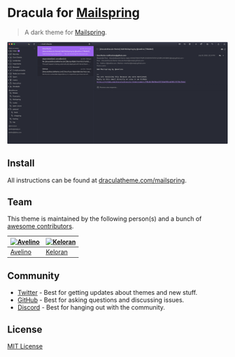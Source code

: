 # Dracula for [Mailspring](https://github.com/Foundry376/Mailspring)

> A dark theme for [Mailspring](https://github.com/Foundry376/Mailspring).

![Screenshot](./screenshot.png)

## Install

All instructions can be found at [draculatheme.com/mailspring](https://draculatheme.com/mailspring).

## Team

This theme is maintained by the following person(s) and a bunch of [awesome contributors](https://github.com/dracula/mailspring/graphs/contributors).

| [![Avelino](https://avatars0.githubusercontent.com/u/31996?v=3&s=70)](https://github.com/avelino) | [![Keloran](https://avatars.githubusercontent.com/u/200350?v=4&s=70)](https://github.com/keloran) |
| ------------------------------------------------------------------------------------------------- | ------------------------------------------------------------------------------------------------- |
| [Avelino](https://github.com/avelino)                                                             | [Keloran](https://github.com/keloran) |

## Community

- [Twitter](https://twitter.com/draculatheme) - Best for getting updates about themes and new stuff.
- [GitHub](https://github.com/dracula/dracula-theme/discussions) - Best for asking questions and discussing issues.
- [Discord](https://draculatheme.com/discord-invite) - Best for hanging out with the community.

## License

[MIT License](./LICENSE)
